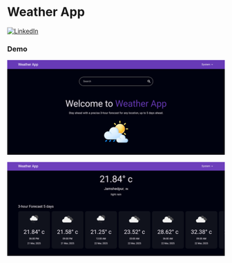# Weather App

[![LinkedIn](https://img.shields.io/badge/website_link-0077B5?style=for-the-badge)](https://ankitdotdev.github.io/weather_app_flutter/) 


### Demo

![alt text](assets/demo1.png)

![alt text](assets/demo2.png)